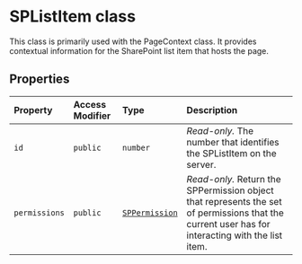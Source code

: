 # SPListItem class







This class is primarily used with the PageContext class. It provides contextual information for the SharePoint list item that hosts the page.



## Properties

| Property	   | Access Modifier | Type	| Description|
|:-------------|:----|:-------|:-----------|
|`id`     | `public` | `number` | _Read-only._ The number that identifies the SPListItem on the server. |
|`permissions`     | `public` | [`SPPermission`](../sp-page-context/class/sppermission.md) | _Read-only._ Return the SPPermission object that represents the set of permissions that the current user has for interacting with the list item. |







